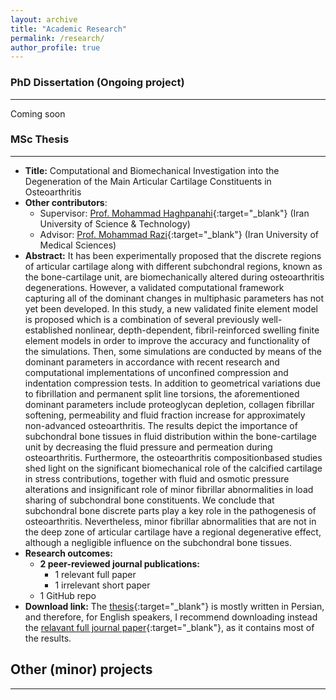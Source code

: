 ```yaml
---
layout: archive
title: "Academic Research"
permalink: /research/
author_profile: true
---
```


### PhD Dissertation (Ongoing project)
-------
Coming soon

### MSc Thesis
-------
  * **Title:** Computational and Biomechanical Investigation into the Degeneration of the Main Articular Cartilage Constituents in Osteoarthritis
  * **Other contributors**:
      * Supervisor: [Prof. Mohammad Haghpanahi](http://www.iust.ac.ir/content/892/haghpanahi){:target="_blank"} (Iran University of Science & Technology)
      * Advisor: [Prof. Mohammad Razi](https://scholar.google.com/citations?user=Y2XjYRkAAAAJ&hl=en){:target="_blank"} (Iran University of Medical Sciences)
  * **Abstract:** It has been experimentally proposed that the discrete regions of articular cartilage along with different subchondral regions, known as the bone-cartilage unit, are biomechanically altered during osteoarthritis degenerations. However, a validated computational framework capturing all of the dominant changes in multiphasic parameters has not yet been developed. In this study, a new validated finite element model is proposed which is a combination of several previously well-established nonlinear, depth-dependent, fibril-reinforced swelling finite element models in order to improve the accuracy and functionality of the simulations. Then, some simulations are conducted by means of the dominant parameters in accordance with recent research and computational implementations of unconfined compression and indentation compression tests. In addition to geometrical variations due to fibrillation and permanent split line torsions, the aforementioned dominant parameters include proteoglycan depletion, collagen fibrillar softening, permeability and fluid fraction increase for approximately non-advanced osteoarthritis. The results depict the importance of subchondral bone tissues in fluid distribution within the bone-cartilage unit by decreasing the fluid pressure and permeation during osteoarthritis. Furthermore, the osteoarthritis compositionbased studies shed light on the significant biomechanical role of the calcified cartilage in stress contributions, together with fluid and osmotic pressure alterations and insignificant role of minor fibrillar abnormalities in load sharing of subchondral bone constituents. We conclude that subchondral bone discrete parts play a key role in the pathogenesis of osteoarthritis. Nevertheless, minor fibrillar abnormalities that are not in the deep zone of articular cartilage have a regional degenerative effect, although a negligible influence on the subchondral bone tissues.
  * **Research outcomes:**
      * **2 peer-reviewed journal publications:**
          * 1 relevant full paper
          * 1 irrelevant short paper
      * 1 GitHub repo
  * **Download link:** The [thesis](https://shayansss.github.io/files/2017_12.pdf){:target="_blank"} is mostly written in Persian, and therefore, for English speakers, I recommend downloading instead the [relavant full journal paper](https://shayansss.github.io/files/2019_09_preprint.pdf){:target="_blank"}, as it contains most of the results.

## Other (minor) projects
-------